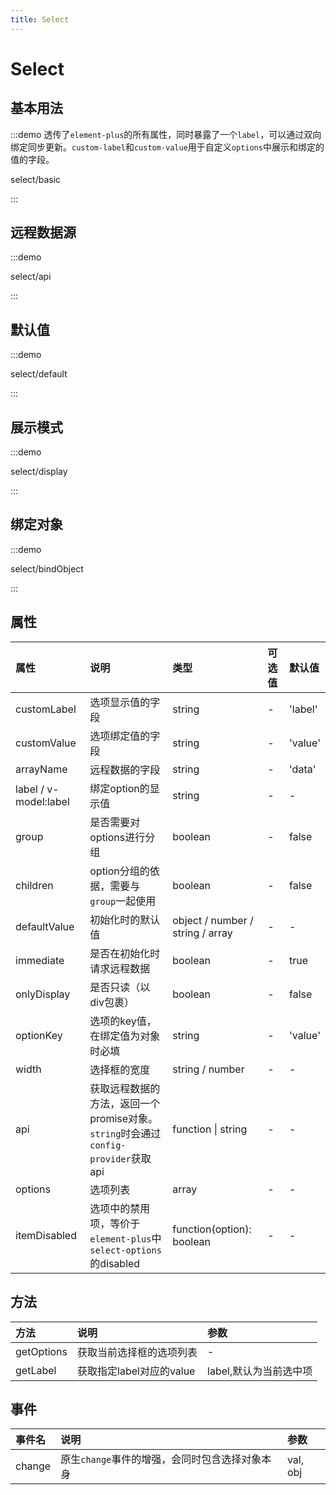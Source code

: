 ```yaml
---
title: Select
---
```


# Select

## 基本用法

:::demo 透传了`element-plus`的所有属性，同时暴露了一个`label`，可以通过双向绑定同步更新。`custom-label`和`custom-value`用于自定义`options`中展示和绑定的值的字段。

select/basic

:::

## 远程数据源

:::demo

select/api

:::

## 默认值

:::demo

select/default

:::

## 展示模式

:::demo

select/display

:::

## 绑定对象

:::demo

select/bindObject

:::

## 属性
| 属性           | 说明                                                      | 类型                | 可选值 | 默认值                  |
| :------------- | :-------------------------------------------------------- | :------------------ | :----- | :---------------------- |
| customLabel | 选项显示值的字段 | string | - | 'label' |
| customValue | 选项绑定值的字段 | string | - | 'value' |
| arrayName | 远程数据的字段 | string | - | 'data' |
| label / v-model:label | 绑定option的显示值 | string | - | - |
| group | 是否需要对options进行分组 | boolean | - | false |
| children | option分组的依据，需要与`group`一起使用 | boolean | - | false |
| defaultValue | 初始化时的默认值 | object / number / string / array | - | - |
| immediate | 是否在初始化时请求远程数据 | boolean | - | true |
| onlyDisplay | 是否只读（以div包裹）| boolean | - | false |
| optionKey | 选项的key值，在绑定值为对象时必填 | string | - | 'value' |
| width | 选择框的宽度 | string / number | - | - |
| api| 获取远程数据的方法，返回一个promise对象。`string`时会通过`config-provider`获取api | function \| string | - | - |
| options | 选项列表 | array | - | - |
| itemDisabled | 选项中的禁用项，等价于`element-plus`中`select-options`的disabled | function(option): boolean | - | - |

## 方法
| 方法 | 说明 | 参数 |
| :--- | :-- | :--- |
| getOptions | 获取当前选择框的选项列表 | - |
| getLabel | 获取指定label对应的value | label,默认为当前选中项 |

## 事件
| 事件名 | 说明 | 参数 |
| :--- | :--- | :--- |
| change | 原生`change`事件的增强，会同时包含选择对象本身 | val, obj |
